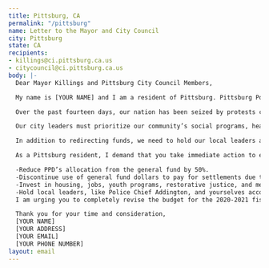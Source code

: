 ```yaml
---
title: Pittsburg, CA
permalink: "/pittsburg"
name: Letter to the Mayor and City Council
city: Pittsburg
state: CA
recipients:
- killings@ci.pittsburg.ca.us
- citycouncil@ci.pittsburg.ca.us
body: |-
  Dear Mayor Killings and Pittsburg City Council Members,

  My name is [YOUR NAME] and I am a resident of Pittsburg. Pittsburg Police Department represents an enormous share of the city’s general fund, taking an incredible 61.53% of needed resources that can be allocated to essential programs and services in our city. I’m writing to you today to demand that Pittsburg support the redirection of significant funds back into the community for the 2020-2021 fiscal year.

  Over the past fourteen days, our nation has been seized by protests calling for the systematic upheaval of institutions that promote racism and anti-Blackness--especially the police--while also reimagining what community accountability can look like. While other Bay Area cities have been at the forefront of many of these protests, there has also been significant action in Pittsburg. You may have witnessed these outcries through the 24 letters sent during the June 3rd city council meeting, through numerous posts on social media, and through the peaceful demonstration outside of City Hall on Friday, June 5th.

  Our city leaders must prioritize our community’s social programs, health care, housing, small businesses, and education. We must ensure that all students, especially Black students and other students of color, are equipped with the tools necessary to continue learning and thriving, rather than being stereotyped and heavily policed. Moreover, there is absolutely no reason a teacher must ask a student to bring basic school supplies when the funds distributed to the police department can be allocated to fulfill the needs of PUSD.

  In addition to redirecting funds, we need to hold our local leaders accountable. Our Chief of Police, Brian Addington, failed to properly disclose documents in a case involving excessive force in 2014. We demand the resignation of Brian Addington in this formidable role.

  As a Pittsburg resident, I demand that you take immediate action to ensure the following:

  -Reduce PPD’s allocation from the general fund by 50%.
  -Discontinue use of general fund dollars to pay for settlements due to police murder, misconduct, and negligence.
  -Invest in housing, jobs, youth programs, restorative justice, and mental health workers to keep the community safe.
  -Hold local leaders, like Police Chief Addington, and yourselves accountable.
  I am urging you to completely revise the budget for the 2020-2021 fiscal year. Public opinion is with me.

  Thank you for your time and consideration,
  [YOUR NAME]
  [YOUR ADDRESS]
  [YOUR EMAIL]
  [YOUR PHONE NUMBER]
layout: email
---
```


